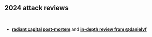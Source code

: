## 2024 attack reviews

<br>

* **[radiant capital post-mortem](https://medium.com/@RadiantCapital/radiant-post-mortem-fecd6cd38081)** and **[in-depth review from @danielvf](https://x.com/danielvf/status/1847023591117795708)**

